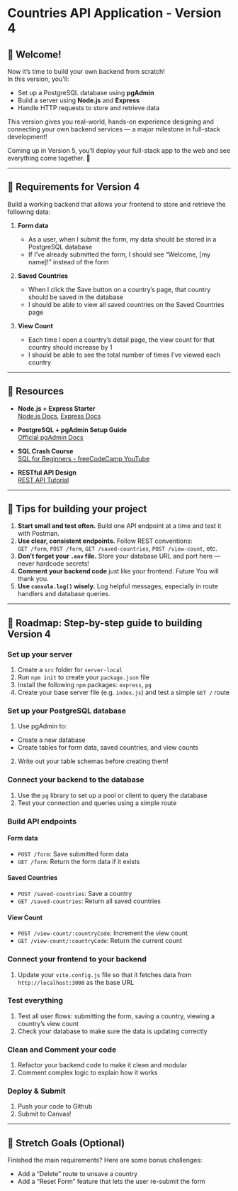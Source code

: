 # Countries API Application - Version 4

## 👋 Welcome!

Now it’s time to build your own backend from scratch!  
In this version, you'll:

- Set up a PostgreSQL database using **pgAdmin**
- Build a server using **Node.js** and **Express**
- Handle HTTP requests to store and retrieve data

This version gives you real-world, hands-on experience designing and connecting your own backend services — a major milestone in full-stack development!

Coming up in Version 5, you’ll deploy your full-stack app to the web and see everything come together. 🚀

---

## 🎯 Requirements for Version 4

Build a working backend that allows your frontend to store and retrieve the following data:

1. **Form data**
    - As a user, when I submit the form, my data should be stored in a PostgreSQL database
    - If I’ve already submitted the form, I should see “Welcome, [my name]!” instead of the form

2. **Saved Countries**
    - When I click the Save button on a country’s page, that country should be saved in the database
    - I should be able to view all saved countries on the Saved Countries page

3. **View Count**
    - Each time I open a country’s detail page, the view count for that country should increase by 1
    - I should be able to see the total number of times I’ve viewed each country

---

## 🔗 Resources

- **Node.js + Express Starter**  
  [Node.js Docs](https://nodejs.org/en/docs), [Express Docs](https://expressjs.com/)

- **PostgreSQL + pgAdmin Setup Guide**  
  [Official pgAdmin Docs](https://www.pgadmin.org/docs/)

- **SQL Crash Course**  
  [SQL for Beginners - freeCodeCamp YouTube](https://www.youtube.com/watch?v=HXV3zeQKqGY)

- **RESTful API Design**  
  [REST API Tutorial](https://restfulapi.net/)

---

## 📝 Tips for building your project

1. **Start small and test often.** Build one API endpoint at a time and test it with Postman.
2. **Use clear, consistent endpoints.** Follow REST conventions:  
   `GET /form`, `POST /form`, `GET /saved-countries`, `POST /view-count`, etc.
3. **Don’t forget your `.env` file.** Store your database URL and port here — never hardcode secrets!
4. **Comment your backend code** just like your frontend. Future You will thank you.
5. **Use `console.log()` wisely.** Log helpful messages, especially in route handlers and database queries.

---

## 🚀 Roadmap: Step-by-step guide to building Version 4

### Set up your server
1. Create a `src` folder for `server-local`
2. Run `npm init` to create your `package.json` file
3. Install the following `npm` packages: `express`, `pg`
4. Create your base server file (e.g. `index.js`) and test a simple `GET /` route

### Set up your PostgreSQL database
1. Use pgAdmin to:
  - Create a new database
  - Create tables for form data, saved countries, and view counts
2. Write out your table schemas before creating them!

### Connect your backend to the database
1. Use the `pg` library to set up a pool or client to query the database
2. Test your connection and queries using a simple route

### Build API endpoints

#### Form data
- `POST /form`: Save submitted form data
- `GET /form`: Return the form data if it exists

#### Saved Countries
- `POST /saved-countries`: Save a country
- `GET /saved-countries`: Return all saved countries

#### View Count
- `POST /view-count/:countryCode`: Increment the view count
- `GET /view-count/:countryCode`: Return the current count

### Connect your frontend to your backend
1. Update your `vite.config.js` file so that it fetches data from `http://localhost:3000` as the base URL

### Test everything
1. Test all user flows: submitting the form, saving a country, viewing a country’s view count
2. Check your database to make sure the data is updating correctly

### Clean and Comment your code
1. Refactor your backend code to make it clean and modular
2. Comment complex logic to explain how it works

### Deploy & Submit
1. Push your code to Github
2. Submit to Canvas!

---

## 🌟 Stretch Goals (Optional)

Finished the main requirements? Here are some bonus challenges:

- Add a “Delete” route to unsave a country
- Add a “Reset Form” feature that lets the user re-submit the form
